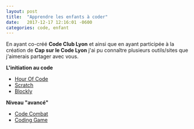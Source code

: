 ```yaml
---
layout: post
title:  "Apprendre les enfants à coder"
date:   2017-12-17 12:16:01 -0600
categories: code, enfant
---
```


En ayant co-créé __Code Club Lyon__ et ainsi que en ayant participée à la création de __Cap sur le Code Lyon__ j'ai pu connaître plusieurs outils/sites que j'aimerais partager avec vous.



**L'initiation au code**
* [Hour Of Code](https://code.org/)
* [Scratch](https://scratch.mit.edu)
* [Blockly](https://blockly-games.appspot.com/)

**Niveau "avancé"**
* [Code Combat](https://codecombat.com/)
* [Coding Game](https://www.codingame.com/)

